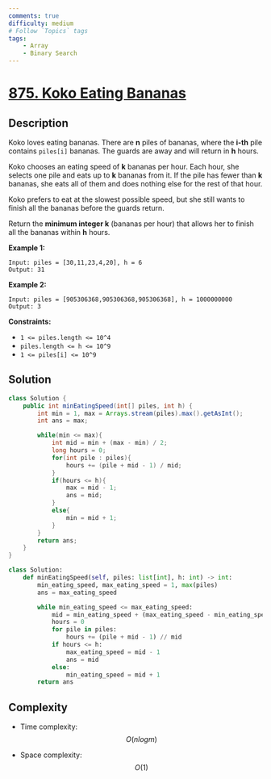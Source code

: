 ```yaml
---
comments: true
difficulty: medium
# Follow `Topics` tags
tags:
    - Array
    - Binary Search
---
```


# [875. Koko Eating Bananas](https://leetcode.com/problems/koko-eating-bananas/description/)

## Description

Koko loves eating bananas. There are **n** piles of bananas, where the **i-th** pile contains `piles[i]` bananas. The guards are away and will return in **h** hours.

Koko chooses an eating speed of **k** bananas per hour. Each hour, she selects one pile and eats up to **k** bananas from it. If the pile has fewer than **k** bananas, she eats all of them and does nothing else for the rest of that hour.

Koko prefers to eat at the slowest possible speed, but she still wants to finish all the bananas before the guards return.

Return the **minimum integer k** (bananas per hour) that allows her to finish all the bananas within **h** hours.


**Example 1:**
```
Input: piles = [30,11,23,4,20], h = 6
Output: 31
```

**Example 2:**
```
Input: piles = [905306368,905306368,905306368], h = 1000000000
Output: 3
```

**Constraints:**

* `1 <= piles.length <= 10^4`
* `piles.length <= h <= 10^9`
* `1 <= piles[i] <= 10^9`

## Solution


```java
class Solution {
    public int minEatingSpeed(int[] piles, int h) {
        int min = 1, max = Arrays.stream(piles).max().getAsInt();
        int ans = max;

        while(min <= max){
            int mid = min + (max - min) / 2;
            long hours = 0;
            for(int pile : piles){
                hours += (pile + mid - 1) / mid;
            }
            if(hours <= h){
                max = mid - 1;
                ans = mid;
            }
            else{
                min = mid + 1;
            }
        }
        return ans;
    }
}
```

```python
class Solution:
    def minEatingSpeed(self, piles: list[int], h: int) -> int:
        min_eating_speed, max_eating_speed = 1, max(piles)
        ans = max_eating_speed

        while min_eating_speed <= max_eating_speed:
            mid = min_eating_speed + (max_eating_speed - min_eating_speed) // 2
            hours = 0
            for pile in piles:
                hours += (pile + mid - 1) // mid
            if hours <= h:
                max_eating_speed = mid - 1
                ans = mid
            else:
                min_eating_speed = mid + 1
        return ans
```

## Complexity

- Time complexity: $$O(n log m)$$
<!-- Add time complexity here, e.g. $$O(n)$$ -->

- Space complexity: $$O(1)$$
<!-- Add space complexity here, e.g. $$O(n)$$ -->

